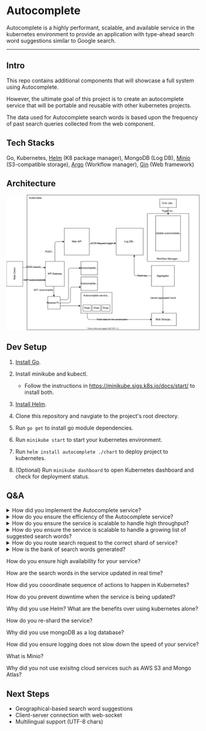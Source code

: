 # Autocomplete

Autocomplete is a highly performant, scalable, and available service in the kubernetes environment to provide an application with type-ahead search word suggestions similar to Google search.

---

## Intro

This repo contains additional components that will showcase a full system using Autocomplete.

However, the ultimate goal of this project is to create an autocomplete service that will be portable and reusable with other kubernetes projects.

The data used for Autocomplete search words is based upon the frequency of past search queries collected from the web component.

## Tech Stacks

Go, Kubernetes, [Helm](https://helm.sh/) (K8 package manager), MongoDB (Log DB), [Minio](https://min.io/) (S3-compatible storage), [Argo](https://argoproj.github.io/) (Workflow manager), [Gin](https://github.com/gin-gonic/gin) (Web framework)

## Architecture

<div align="center">
<img src="https://github.com/by12380/Autocomplete/blob/master/docs/images/autocomplete-architecture.svg" width="900px">
</div>

## Dev Setup

1. [Install Go](https://golang.org/doc/install).

2. Install minikube and kubectl.
    - Follow the instructions in https://minikube.sigs.k8s.io/docs/start/ to install both.

3. [Install Helm](https://helm.sh/docs/intro/install/).

4. Clone this repository and navgiate to the project's root directory.

5. Run `go get` to install go module dependencies.

6. Run `minikube start` to start your kubernetes environment.

7. Run `helm install autocomplete ./chart` to deploy project to kubernetes.

8. (Optional) Run `minikube dashboard` to open Kubernetes dashboard and check for deployment status.


## Q&A

<details>
  <summary>How did you implement the Autocomplete service?</summary>
  
  ### Q: How did you implement the Autocomplete service?

  Trie was used as the data structure behind the Autocomplete service.
  
  ---
</details>

<details>
  <summary>How do you ensure the efficiency of the Autocomplete service?</summary>

  ### Q: How do you ensure the efficiency of the Autocomplete service?
  
  #### Answer:
  Since searching for all words matching a prefix in a trie has a time complexity of O(n), n being the number of nodes in the trie, the performace will suffer as the size of the trie grows.
  
  To ensure the efficiency of search, we modified the trie to store top K results at each node for its corresponding prefix.
  
  This will increase the space complexity to O(nk), where k is the number of top results we store.
  
  This will reduce the time complexity for searching words for a given prefix to O(1), and total time complexity for search operation would be reduced to O(l), where l is the length of the prefix (input keyword).
  
  A sacrifice of increased space for better time complexiity is a worth it tradeoff.
  
  ---
</div>
</details>

<details>
  <summary>How do you ensure the service is scalable to handle high throughput?</summary>

  ### Q: How do you ensure the service is scalable to handle high throughput?

  #### Answer:
  Since the Autocomplete service is read only, we can easily create replicas of the service to handle more request load.
  
  We can utilize the autoscaling feature that is supported by kubernetes natively.
  
  ---
</details>


<details>
  <summary>How do you ensure the service is scalable to handle a growing list of suggested search words?</summary>

  ### Q: How do you ensure the service is scalable to handle a growing list of suggested search words?

  #### Answer:
  As the size of the trie grows (growing list of suggested search words in our bank), it will eventually hit the memory limit for each pod instances within the service.
  
  To avoid holding all suggested search words in one app instance, we can split the search word data by the first letter alphabetically into groups, ex ([A-I], [J-R], [S-Z]).
  
  Thankfully, with the help of Helm templates, we can easily and dynamically create kubernetes resource by updating the configuration files used by Helm.
  
  ---
</details>

<details>
  <summary>How do you route search request to the correct shard of service?</summary>

  ### Q: How do you route search request to the correct shard of service?

  #### Answer:
  We placed a reverse proxy behind the autocomplete endpoints in our api gateway service. The reverse proxy will determine which shard of the autocomplete service to relay the request to by looking at which alphabet range the the first letter of the user's request query falls into. Since the api gateway is auto-scalable, it will not be a bottleneck to our autocomplete service.
  
  ---
</details>

<details>
  <summary>How is the bank of search words generated?</summary>

  ### Q: How is the bank of search words generated?

  #### Answer:
  When users make search requests (not request for autocomplete suggestions) to the web component, the requests are continously loggeed to the log DB. A cron job will then trigger our "update autocompelete service" workflow. This workflow is defined and made possible to run in a kubernetes environment by Argo Workfkow, and we defined the workflow as such:

  1. Trigger aggregator service:
    The aggregator service will read from our log DB and count the frequency of past search queries. This frequency data will then be uploaded as a file to our blob stoarge once the computation is complete. A successful operation of this step will trigger the next step.
  2. Trigger a re-deploy on our autocomplete service.
    When the autocomplete service is redeployed, the initiation of the servicee will first pull the frequency data from the blob storage and use it as the basis for constructing our trie.
  
  We used frequency of past search quries as both the dictionary of words used to populate our trie as well as the ranking for our top-K-result feature. However, the aggregator logic can be define in anyway we needed.

  ---
</details>

How do you ensure high availability for your service?

How are the search words in the service updated in real time?

How did you cooordinate sequence of actions to happen in Kubernetes?

How do you prevent downtime when the service is being updated?

Why did you use Helm? What are the benefits over using kubernetes alone?

How do you re-shard the service?

Why did you use mongoDB as a log database?

How did you ensure logging does not slow down the speed of your service?

What is Minio?

Why did you not use exisitng cloud services such as AWS S3 and Mongo Atlas?

## Next Steps

- Geographical-based search word suggestions
- Client-server connection with web-socket
- Multilingual support (UTF-8 chars)
